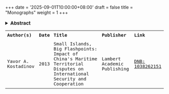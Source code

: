 +++
date = '2025-09-01T10:00:00+08:00'
draft = false
title = "Monographs"
weight = 1
+++

<!-- Page description -->
<!-- Abstract (collapsible) -->
<details style="margin-top:1rem;">
  <summary style="cursor: pointer; font-weight: bold; font-size:0.95rem;">Abstract</summary>
  <div style="margin-top:0.5rem; font-size:0.9rem; line-height:1.5;">
   Complex maritime territorial disputes have intensified in Asia-Pacific region after the Cold War and with the introduction of the United Nations Convention on the Law of the Sea. Tiny islands have turned into major flashpoints threatening regional peace, stability, and cooperation. This research describes China’s maritime territorial disputes in East and South China Seas, examines the impact of the ongoing disputes on regional security and cooperation, evaluates the role of China in the region regarding disputes, and explores the possibility for potential military conflict. Furthermore, the book analyses the role of the US and its interest, and evaluates possible ways for peaceful conflict mitigation and resolution. The investigation concludes that China’s maritime territorial disputes have destabilizing impact on security and negative impact on international cooperation. The book suggests that China will manage to influence further the region in its favour, similarly to Rome’s influence in the Mediterranean and the US’s in the Caribbean seas.
  </div>
</details>

<!-- Monographs Table -->
<table style="width:100%; font-size:0.9rem; font-family: 'Dax Regular', monospace; border-collapse: collapse; border: none;">
  <tr>
    <th style="padding: 6px; text-align: left;">Author(s)</th>
    <th style="padding: 6px; text-align: left;">Date</th>
    <th style="padding: 6px; text-align: left;">Title</th>
    <th style="padding: 6px; text-align: left;">Publisher</th>
    <th style="padding: 6px; text-align: left;">Link</th>
  </tr>
  <tr>
    <td style="padding: 6px;">Yavor A. Kostadinov</td>
    <td style="padding: 6px;">2013</td>
    <td style="padding: 6px;">Small Islands, Big Flashpoints: Impact of China's Maritime Territorial Disputes on International Security and Cooperation</td>
    <td style="padding: 6px;">Lambert Academic Publishing</td>
    <td style="padding: 6px;"><a href="https://d-nb.info/1038262151" target="_blank">DNB: 1038262151</a></td>
  </tr>
</table>


